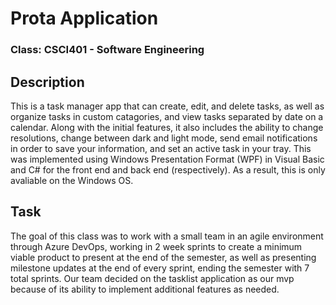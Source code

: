 # Prota Application
### Class: CSCI401 - Software Engineering

## Description
   This is a task manager app that can create, edit, and delete tasks, as well as organize tasks in custom catagories, and view tasks separated by date on a calendar. Along with the initial features, it also includes the ability to change resolutions, change between dark and light mode, send email notifications in order to save your information, and set an active task in your tray. This was implemented using Windows Presentation Format (WPF) in Visual Basic and C# for the front end and back end (respectively). As a result, this is only avaliable on the Windows OS.
   
## Task
   The goal of this class was to work with a small team in an agile environment through Azure DevOps, working in 2 week sprints to create a minimum viable product to present at the end of the semester, as well as presenting milestone updates at the end of every sprint, ending the semester with 7 total sprints. Our team decided on the tasklist application as our mvp because of its ability to implement additional features as needed.
